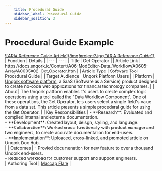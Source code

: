 ```yaml
---
    title: Procedural Guide
    sidebar_label: Procedural Guide
    sidebar_position: 3
---
```

# Procedural Guide Example  
<div className="image center width90">
    <a href="https://docs.unqork.io/Content/A06-ModEditor-Data_Workflow/A0605-Array/A0605002-Get_Operator.htm"  target="_blank">![ARIA Reference Guide Article](/img/project3.jpg "ARIA Reference Guide")</a>
</div>  
| Function | Details |
| --- | --- |
| Title | Get Operator |
| Article Link | https://docs.unqork.io/Content/A06-ModEditor-Data_Workflow/A0605-Array/A0605002-Get_Operator.htm |
| Article Type | Software Tool Procedural Guide |
| Target Audience | Unqork Platform Users |
| Platform | <a href="https://unqork.com/"  target="_blank">Unqork software platform</a>, a SaaS (Software as a Service) product designed to create no-code web applications for financial technology companies. |
| About | The Unqork platform enables it's users to create complex logic operations using a tool called the "Data Workflow Component". One of these operations, the Get Operator, lets users select a single field's value from a data set. This article presents a simple procedural guide for using the Get Operator. |
| Key Responsibilities | - **Research**: Evaluated and compiled internal and external documentation. <br /> - **Development**: Created layout, deisgn, styling, and language. <br /> - **Collaboration**: Worked cross-functionally with product manager and two engineers, to create accurate documentation for end-users. <br /> - **Implementation**: Uploaded, cross-linked, and promoted article on Unqork Doc Hub. <br /> |
| Outcomes | - Provied documenation for new feature to over a thousand Unqork end-users. <br /> - Reduced workload for customer support and support engineers. <br />
| Authoring Tool | <a href="https://www.madcapsoftware.com/products/flare/"  target="_blank">Madcap Flare</a> |  
